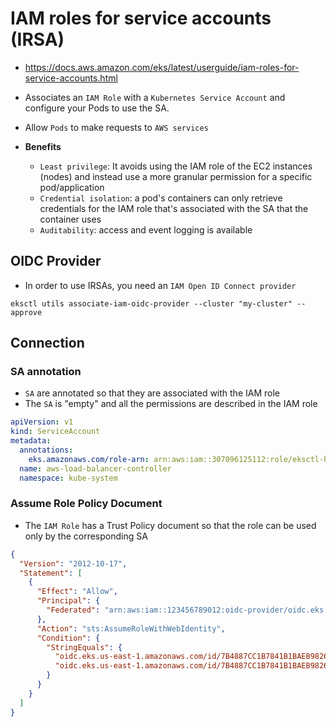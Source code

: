 # IAM roles for service accounts (IRSA)

- <https://docs.aws.amazon.com/eks/latest/userguide/iam-roles-for-service-accounts.html>
- Associates an `IAM Role` with a `Kubernetes Service Account` and configure your Pods to use the SA.
- Allow `Pods` to make requests to `AWS services`

- **Benefits**
  - `Least privilege`: It avoids using the IAM role of the EC2 instances (nodes) and instead use a more granular permission for a specific pod/application
  - `Credential isolation`: a pod's containers can only retrieve credentials for the IAM role that's associated with the SA that the container uses
  - `Auditability`: access and event logging is available

## OIDC Provider

- In order to use IRSAs, you need an `IAM Open ID Connect provider`

```shell
eksctl utils associate-iam-oidc-provider --cluster "my-cluster" --approve
```

## Connection

### SA annotation

- `SA` are annotated so that they are associated with the IAM role
- The `SA` is "empty" and all the permissions are described in the IAM role

```yaml
apiVersion: v1
kind: ServiceAccount
metadata:
  annotations:
    eks.amazonaws.com/role-arn: arn:aws:iam::307096125112:role/eksctl-henry-addon-iamserviceaccount-kube-sys-Role1-9Op08UsCQjpo
  name: aws-load-balancer-controller
  namespace: kube-system
```

### Assume Role Policy Document

- The `IAM Role` has a Trust Policy document so that the role can be used only by the corresponding SA

```json
{
  "Version": "2012-10-17",
  "Statement": [
    {
      "Effect": "Allow",
      "Principal": {
        "Federated": "arn:aws:iam::123456789012:oidc-provider/oidc.eks.us-east-1.amazonaws.com/id/0123456789ABCDEF0123456789ABCDEF"
      },
      "Action": "sts:AssumeRoleWithWebIdentity",
      "Condition": {
        "StringEquals": {
          "oidc.eks.us-east-1.amazonaws.com/id/7B4887CC1B7841B1BAEB98263BC64B9C:aud": "sts.amazonaws.com",
          "oidc.eks.us-east-1.amazonaws.com/id/7B4887CC1B7841B1BAEB98263BC64B9C:sub": "system:serviceaccount:kube-system:aws-load-balancer-controller"
        }
      }
    }
  ]
}
```
